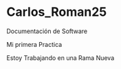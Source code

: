 # Carlos\_Roman25

Documentación de Software

Mi primera Practica





Estoy Trabajando en una Rama Nueva



